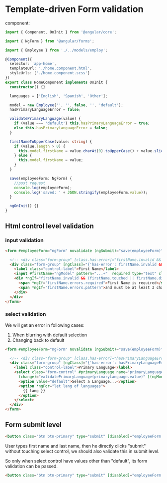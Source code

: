 # Template-driven Form validation

component:

```ts
import { Component, OnInit } from '@angular/core';

import { NgForm } from '@angular/forms';

import { Employee } from './../models/employ';

@Component({
  selector: 'app-home',
  templateUrl: './home.component.html',
  styleUrls: ['./home.component.scss']
})
export class HomeComponent implements OnInit {
  constructor() {}

  languages = ['English', 'Spanish', 'Other'];

  model = new Employee('', '', false, '', 'default');
  hasPrimaryLanguageError = false;

  validatePrimaryLanguage(value) {
    if (value === 'default') this.hasPrimaryLanguageError = true;
    else this.hasPrimaryLanguageError = false;
  }

  firstNameToUpperCase(value: string) {
    if (value.length > 0) {
      this.model.firstName = value.charAt(0).toUpperCase() + value.slice(1);
    } else {
      this.model.firstName = value;
    }
  }

  save(employeeForm: NgForm) {
    //post request
    console.log(employeeForm);
    console.log('saved: ' + JSON.stringify(employeeForm.value));
  }

  ngOnInit() {}
}
```

## Html control level validation

### input validation

```html
<form #employeeForm="ngForm" novalidate (ngSubmit)="save(employeeForm)">

  <!-- <div class="form-group" [class.has-error]="firstName.invalid && firstName.touched"> -->
  <div class="form-group" [ngClass]="{'has-error': firstName.invalid && (firstName.touched || firstName.dirty)}">
    <label class="control-label">First Name</label>
    <input #firstName="ngModel" pattern="...+"  required type="text" class="form-control" name="firstName" [(ngModel)]="model.firstName">
    <div *ngIf="firstName.invalid && (firstName.touched || firstName.dirty)" class="alert alert-danger">
      <span *ngIf="firstName.errors.required">First Name is required</span>
      <span *ngIf="firstName.errors.pattern">and must be at least 3 characters.</span>
    </div>
  </div>
</form>
```

### select validation

We will get an error in following cases:

1. When blurring with default selection
1. Changing back to default

```html
<form #employeeForm="ngForm" novalidate (ngSubmit)="save(employeeForm)">

  <!-- <div class="form-group" [class.has-error]="hasPrimaryLanguageError"> -->
  <div class="form-group" [ngClass]="{'has-error': hasPrimaryLanguageError}">
    <label class="control-label">Primary Language</label>
    <select class="form-control" #primaryLanguage name="primaryLanguage" (blur)="validatePrimaryLanguage(primaryLanguage.value)"
      (change)="validatePrimaryLanguage(primaryLanguage.value)" [(ngModel)]="model.primaryLanguage">
      <option value="default">Select a Language...</option>
      <option *ngFor="let lang of languages">
        {{ lang }}
      </option>
    </select>
  </div>
</form>
```

## Form submit level

```html
<button class="btn btn-primary" type="submit" [disabled]="employeeForm.invalid">Ok</button>
```

User types first name and last name, then he directly clicks "submit" without touching select control, we should also validate this in submit level.

So only when select control have values other than "default", its form validation can be passed.

```html
<button class="btn btn-primary" type="submit" [disabled]="employeeForm.invalid || primaryLanguage.value==='default'">Ok</button>
```
